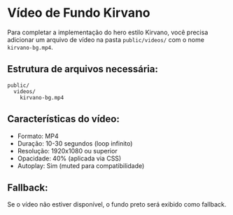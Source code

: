 # Vídeo de Fundo Kirvano

Para completar a implementação do hero estilo Kirvano, você precisa adicionar um arquivo de vídeo na pasta `public/videos/` com o nome `kirvano-bg.mp4`.

## Estrutura de arquivos necessária:
```
public/
  videos/
    kirvano-bg.mp4
```

## Características do vídeo:
- Formato: MP4
- Duração: 10-30 segundos (loop infinito)
- Resolução: 1920x1080 ou superior
- Opacidade: 40% (aplicada via CSS)
- Autoplay: Sim (muted para compatibilidade)

## Fallback:
Se o vídeo não estiver disponível, o fundo preto será exibido como fallback.

